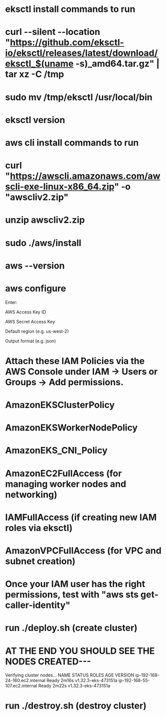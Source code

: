 # eksctl install commands to run
# curl --silent --location "https://github.com/eksctl-io/eksctl/releases/latest/download/eksctl_$(uname -s)_amd64.tar.gz" | tar xz -C /tmp

# sudo mv /tmp/eksctl /usr/local/bin

# eksctl version


# aws cli install commands to run
# curl "https://awscli.amazonaws.com/awscli-exe-linux-x86_64.zip" -o "awscliv2.zip"
# unzip awscliv2.zip
# sudo ./aws/install

# aws --version


# aws configure

Enter:

AWS Access Key ID

AWS Secret Access Key

Default region (e.g. us-west-2)

Output format (e.g. json)

# Attach these IAM Policies via the AWS Console under IAM → Users or Groups → Add permissions.
# AmazonEKSClusterPolicy
# AmazonEKSWorkerNodePolicy
# AmazonEKS_CNI_Policy
# AmazonEC2FullAccess (for managing worker nodes and networking)
# IAMFullAccess (if creating new IAM roles via eksctl)
# AmazonVPCFullAccess (for VPC and subnet creation)

# Once your IAM user has the right permissions, test with "aws sts get-caller-identity"

# run ./deploy.sh (create cluster)


# AT THE END YOU SHOULD SEE THE NODES CREATED---
Verifying cluster nodes...
NAME                             STATUS   ROLES    AGE     VERSION
ip-192-168-24-160.ec2.internal   Ready    <none>   2m16s   v1.32.3-eks-473151a
ip-192-168-55-107.ec2.internal   Ready    <none>   2m22s   v1.32.3-eks-473151a


# run ./destroy.sh (destroy cluster)


